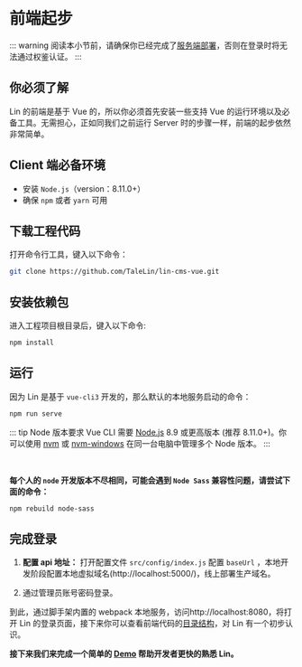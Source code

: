 # 前端起步

::: warning
阅读本小节前，请确保你已经完成了[服务端部署](./)，否则在登录时将无法通过权鉴认证。
:::

## 你必须了解

Lin 的前端是基于 Vue 的，所以你必须首先安装一些支持 Vue 的运行环境以及必备工具。无需担心，正如同我们之前运行 Server 时的步骤一样，前端的起步依然非常简单。

## Client 端必备环境

- 安装 `Node.js`（version：8.11.0+）
- 确保 `npm` 或者 `yarn` 可用

## 下载工程代码

打开命令行工具，键入以下命令：

```bash
git clone https://github.com/TaleLin/lin-cms-vue.git
```

## 安装依赖包

进入工程项目根目录后，键入以下命令:

```bash
npm install
```

## 运行

因为 Lin 是基于 `vue-cli3` 开发的，那么默认的本地服务启动的命令：

```bash
npm run serve
```

::: tip Node 版本要求
Vue CLI 需要 [Node.js](https://nodejs.org/) 8.9 或更高版本 (推荐 8.11.0+)。你可以使用 [nvm](https://github.com/creationix/nvm) 或 [nvm-windows](https://github.com/coreybutler/nvm-windows) 在同一台电脑中管理多个 Node 版本。
:::

<br/>

**每个人的 `node` 开发版本不尽相同，可能会遇到 `Node Sass` 兼容性问题，请尝试下面的命令：**

```bash
npm rebuild node-sass
```

## 完成登录

1. **配置 api 地址：** 打开配置文件 `src/config/index.js` 配置 `baseUrl` ，本地开发阶段配置本地虚拟域名(http://localhost:5000/)，线上部署生产域名。

2. 通过管理员账号密码登录。

到此，通过脚手架内置的 webpack 本地服务，访问http://localhost:8080，将打开 Lin 的登录页面，接下来你可以查看前端代码的[目录结构](../client/catalog.md)，对 Lin 有一个初步认识。

**接下来我们来完成一个简单的 [Demo](./frontend-demo.md) 帮助开发者更快的熟悉 Lin。**

